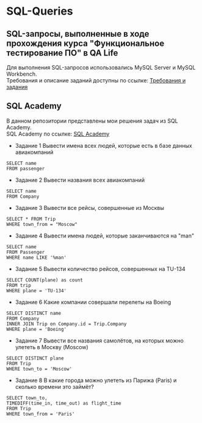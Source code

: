 # SQL-Queries
## SQL-запросы, выполненные в ходе прохождения курса "Функциональное тестирование ПО" в QA Life  

Для выполнения SQL-запросов использовались MySQL Server и MySQL Workbench.  
Требования и описание заданий доступны по ссылке:  [Требования и задания](https://drive.google.com/drive/u/3/folders/1Lt7CY69nR5awNs_9q0XJOHRti4vJj3Qa)

## SQL Academy   
В данном репозитории представлены мои решения задач из SQL Academy.  
SQL Academy по ссылке: [SQL Academy](https://sql-academy.org/ru/trainer)
- Задание 1 Вывести имена всех людей, которые есть в базе данных авиакомпаний
```
SELECT name
FROM passenger
```
- Задание 2 Вывести названия всеx авиакомпаний
```
SELECT name
FROM Company
```
- Задание 3 Вывести все рейсы, совершенные из Москвы
```
SELECT * FROM Trip
WHERE town_from = "Moscow"
```
- Задание 4 Вывести имена людей, которые заканчиваются на "man"
```
SELECT name
FROM Passenger
WHERE name LIKE '%man'
 ```
- Задание 5 Вывести количество рейсов, совершенных на TU-134
```
SELECT COUNT(plane) as count
FROM trip
WHERE plane = 'TU-134'
```
- Задание 6 Какие компании совершали перелеты на Boeing
```
SELECT DISTINCT name
FROM Company
INNER JOIN Trip on Company.id = Trip.Company
WHERE plane = 'Boeing'
```
- Задание 7 Вывести все названия самолётов, на которых можно улететь в Москву (Moscow)
```
SELECT DISTINCT plane
FROM Trip
WHERE town_to = 'Moscow'
```
- Задание 8 В какие города можно улететь из Парижа (Paris) и сколько времени это займёт?
```
SELECT town_to,
TIMEDIFF(time_in, time_out) as flight_time
FROM Trip
WHERE town_from = 'Paris'
```





